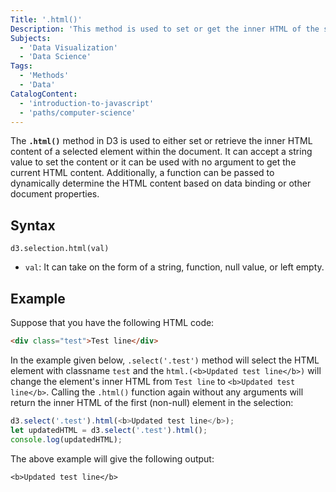 ```yaml
---
Title: '.html()'
Description: 'This method is used to set or get the inner HTML of the selected elements.'
Subjects:
  - 'Data Visualization'
  - 'Data Science'
Tags:
  - 'Methods'
  - 'Data'
CatalogContent:
  - 'introduction-to-javascript'
  - 'paths/computer-science'
---
```


The **`.html()`** method in D3 is used to either set or retrieve the inner HTML content of a selected element within the document. It can accept a string value to set the content or it can be used with no argument to get the current HTML content. Additionally, a function can be passed to dynamically determine the HTML content based on data binding or other document properties.

## Syntax

```pseudo
d3.selection.html(val)
```

- `val`: It can take on the form of a string, function, null value, or left empty.

## Example

Suppose that you have the following HTML code:

```html
<div class="test">Test line</div>
```

In the example given below, `.select('.test')` method will select the HTML element with classname `test` and the `html.(<b>Updated test line</b>)` will change the element's inner HTML from `Test line` to `<b>Updated test line</b>`. Calling the `.html()` function again without any arguments will return the inner HTML of the first (non-null) element in the selection:

```js
d3.select('.test').html(<b>Updated test line</b>);
let updatedHTML = d3.select('.test').html();
console.log(updatedHTML);
```

The above example will give the following output:

```shell
<b>Updated test line</b>
```
